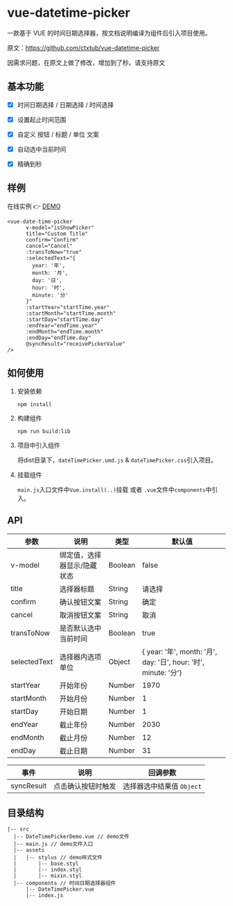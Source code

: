 # vue-datetime-picker

一款基于 VUE 的时间日期选择器，按文档说明编译为组件后引入项目使用。

原文：https://github.com/ctxtub/vue-datetime-picker

因需求问题，在原文上做了修改，增加到了秒。请支持原文



## 基本功能

- [x] 时间日期选择 / 日期选择 / 时间选择
- [x] 设置起止时间范围
- [x] 自定义 按钮 / 标题 / 单位 文案
- [x] 自动选中当前时间
- [x] 精确到秒



## 样例

在线实例  👉  [DEMO](https://ctxtub.com/vue-datetime-picker/)

```vue
<vue-date-time-picker
      v-model="isShowPicker" 
      title="Custom Title"
      confirm="Confirm"
      cancel="Cancel"
      :transToNow="true"
      :selectedText="{
        year: '年',
        month: '月',
        day: '日',
        hour: '时',
        minute: '分'
      }"
      :startYear="startTime.year" 
      :startMonth="startTime.month" 
      :startDay="startTime.day"
      :endYear="endTime.year" 
      :endMonth="endTime.month" 
      :endDay="endTime.day"
      @syncResult="receivePickerValue"
/>
```



## 如何使用

1. 安装依赖

   ```shell
   npm install
   ```

2. 构建组件

   ```shell
   npm run build:lib
   ```

3. 项目中引入组件

   将dist目录下，`dateTimePicker.umd.js`  & `dateTimePicker.css`引入项目。

4. 挂载组件

    `main.js`入口文件中`Vue.install(..)`挂载 或者 `.vue`文件中`components`中引入。



## API

| 参数         | 说明                        | 类型    | 默认值                                                       |
| ------------ | --------------------------- | ------- | ------------------------------------------------------------ |
| v-model      | 绑定值，选择器显示/隐藏状态 | Boolean | false                                                        |
| title        | 选择器标题                  | String  | 请选择                                                       |
| confirm      | 确认按钮文案                | String  | 确定                                                         |
| cancel       | 取消按钮文案                | String  | 取消                                                         |
| transToNow   | 是否默认选中当前时间        | Boolean | true                                                         |
| selectedText | 选择器内选项单位            | Object  | { year: '年', month: '月', day: '日', hour: '时', minute: '分'} |
| startYear    | 开始年份                    | Number  | 1970                                                         |
| startMonth   | 开始月份                    | Number  | 1                                                            |
| startDay     | 开始日期                    | Number  | 1                                                            |
| endYear      | 截止年份                    | Number  | 2030                                                         |
| endMonth     | 截止月份                    | Number  | 12                                                           |
| endDay       | 截止日期                    | Number  | 31                                                           |

| 事件       | 说明               | 回调参数                  |
| ---------- | ------------------ | ------------------------- |
| syncResult | 点击确认按钮时触发 | 选择器选中结果值 `Object` |



## 目录结构

```
|-- src
  |-- DateTimePickerDemo.vue // demo文件
  |-- main.js // demo文件入口
  |-- assets
  |   |-- stylus // demo样式文件
  |       |-- base.styl
  |       |-- index.styl
  |       |-- mixin.styl
  |-- components // 时间日期选择器组件
      |-- DateTimePicker.vue
      |-- index.js
```